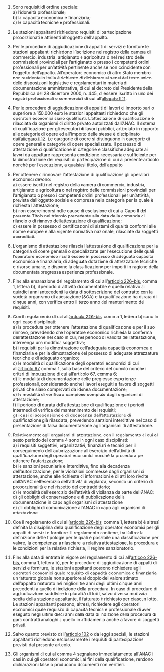 1. Sono requisiti di ordine speciale:<br>a) l’idoneità professionale;<br>b) la capacità economica e finanziaria;<br>c) le capacità tecniche e professionali. 

2. Le stazioni appaltanti richiedono requisiti di partecipazione proporzionati e attinenti all’oggetto dell’appalto.

3. Per le procedure di aggiudicazione di appalti di servizi e forniture le stazioni appaltanti richiedono l’iscrizione nel registro della camera di commercio, industria, artigianato e agricoltura o nel registro delle commissioni provinciali per l’artigianato o presso i competenti ordini professionali per un’attività pertinente anche se non coincidente con l’oggetto dell’appalto. All’operatore economico di altro Stato membro non residente in Italia è richiesto di dichiarare ai sensi del testo unico delle disposizioni legislative e regolamentari in materia di documentazione amministrativa, di cui al decreto del Presidente della Repubblica del 28 dicembre 2000, n. 445, di essere iscritto in uno dei registri professionali o commerciali di cui all’[allegato II.11](/index.html?section=attachment-2-11&version=1).

4. Per le procedure di aggiudicazione di appalti di lavori di importo pari o superiore a 150.000 euro le stazioni appaltanti richiedono che gli operatori economici siano qualificati. L’attestazione di qualificazione è rilasciata da organismi di diritto privato autorizzati dall’ANAC. Il sistema di qualificazione per gli esecutori di lavori pubblici, articolato in rapporto alle categorie di opere ed all'importo delle stesse è disciplinato dall’[allegato II.12](/index.html?section=attachment-2-12&version=2). Le categorie di opere si distinguono in categorie di opere generali e categorie di opere specializzate. Il possesso di attestazione di qualificazione in categorie e classifiche adeguate ai lavori da appaltare rappresenta condizione necessaria e sufficiente per la dimostrazione dei requisiti di partecipazione di cui al presente articolo nonché per l’esecuzione, a qualsiasi titolo, dell’appalto.
 
5. Per ottenere o rinnovare l’attestazione di qualificazione gli operatori economici devono:<br>a) essere iscritti nel registro della camera di commercio, industria, artigianato e agricoltura o nel registro delle commissioni provinciali per l’artigianato o presso i competenti ordini professionali per un’attività, prevista dall’oggetto sociale e compresa nella categoria per la quale è richiesta l’attestazione;<br>b) non essere incorsi nelle cause di esclusione di cui al Capo II del presente Titolo nel triennio precedente alla data della domanda di rilascio o di rinnovo dell’attestazione di qualificazione;<br>c) essere in possesso di certificazioni di sistemi di qualità conformi alle norme europee e alla vigente normativa nazionale, rilasciate da soggetti accreditati.

6. L’organismo di attestazione rilascia l’attestazione di qualificazione per la categoria di opere generali o specializzate per l’esecuzione delle quali l’operatore economico risulti essere in possesso di adeguata capacità economica e finanziaria, di adeguata dotazione di attrezzature tecniche e risorse umane, e dispone la classificazione per importi in ragione della documentata pregressa esperienza professionale.

7. Fino alla emanazione del regolamento di cui all’[articolo 226-bis](/index.html?article=articolo-226-bis&version=1), comma 1, lettera b), il periodo di attività documentabile è quello relativo ai quindici anni antecedenti la data di sottoscrizione del contratto con la società organismo di attestazione (SOA) e la qualificazione ha durata di cinque anni, con verifica entro il terzo anno del mantenimento dei requisiti.

8. Con il regolamento di cui all’[articolo 226-bis](/index.html?article=articolo-226-bis&version=1), comma 1, lettera b) sono in ogni caso disciplinati:<br>a) la procedura per ottenere l’attestazione di qualificazione e per il suo rinnovo, prevedendo che l’operatore economico richieda la conferma dell’attestazione nel caso in cui, nel periodo di validità dell’attestazione, intervenga una modifica soggettiva;<br>b) i requisiti per la dimostrazione dell’adeguata capacità economica e finanziaria e per la dimostrazione del possesso di adeguate attrezzature tecniche e di adeguato organico;<br>c) le modalità di qualificazione degli operatori economici di cui all’[articolo 67](/index.html?article=articolo-67&version=2), comma 1, sulla base del criterio del cumulo nonché i criteri di imputazione di cui all’[articolo 67](/index.html?article=articolo-67&version=2), comma 6;<br>d) le modalità di documentazione delle pregresse esperienze professionali, considerando anche i lavori eseguiti a favore di soggetti privati che siano comprovati da idonea documentazione;<br>e) le modalità di verifica a campione compiute dagli organismi di attestazione;<br>f) il periodo di durata dell’attestazione di qualificazione e i periodi intermedi di verifica del mantenimento dei requisiti;<br>g) i casi di sospensione e di decadenza dall’attestazione di qualificazione già rilasciata, prevedendo sanzioni interdittive nel caso di presentazione di falsa documentazione agli organismi di attestazione.

9. Relativamente agli organismi di attestazione, con il regolamento di cui al sesto periodo del comma 4 sono in ogni caso disciplinati:<br>a) i requisiti soggettivi, organizzativi, finanziari e tecnici per il conseguimento dell’autorizzazione all’esercizio dell’attività di qualificazione degli operatori economici nonché la procedura per ottenere l’autorizzazione;<br>b) le sanzioni pecuniarie e interdittive, fino alla decadenza dell’autorizzazione, per le violazioni commesse dagli organismi di attestazione, anche alle richieste di informazioni e di atti loro rivolte dall’ANAC nell’esercizio dell’attività di vigilanza, secondo un criterio di proporzionalità e nel rispetto del contraddittorio;<br>c) le modalità dell’esercizio dell’attività di vigilanza da parte dell’ANAC;<br>d) gli obblighi di conservazione e di pubblicazione della documentazione in capo agli organismi di attestazione;<br>e) gli obblighi di comunicazione all’ANAC in capo agli organismi di attestazione.

10. Con il regolamento di cui all’[articolo 226-bis](/index.html?article=articolo-226-bis&version=1), comma 1, lettera b) è altresì definita la disciplina della qualificazione degli operatori economici per gli appalti di servizi e forniture. Il regolamento contiene, tra l’altro: la definizione delle tipologie per le quali è possibile una classificazione per valore, la competenza a rilasciare la relativa attestazione, la procedura e le condizioni per la relativa richiesta, il regime sanzionatorio.

11. Fino alla data di entrata in vigore del regolamento di cui all’[articolo 226-bis](/index.html?article=articolo-226-bis&version=1), comma 1, lettera b), per le procedure di aggiudicazione di appalti di servizi e forniture, le stazioni appaltanti possono richiedere agli operatori economici quale requisito di capacità economica e finanziaria un fatturato globale non superiore al doppio del valore stimato dell’appalto maturato nei migliori tre anni degli ultimi cinque anni precedenti a quello di indizione della procedura. In caso di procedure di aggiudicazione suddivise in pluralità di lotti, salvo diversa motivata scelta della stazione appaltante, il fatturato è richiesto per ciascun lotto. Le stazioni appaltanti possono, altresì, richiedere agli operatori economici quale requisito di capacità tecnica e professionale di aver eseguito negli ultimi dieci anni dalla data di indizione della procedura di gara contratti analoghi a quello in affidamento anche a favore di soggetti privati.

12. Salvo quanto previsto dall’[articolo 102](/index.html?article=articolo-102&version=1) o da leggi speciali, le stazioni appaltanti richiedono esclusivamente i requisiti di partecipazione previsti dal presente articolo.

13. Gli organismi di cui al comma 4 segnalano immediatamente all'ANAC i casi in cui gli operatori economici, ai fini della qualificazione, rendono dichiarazioni false o producono documenti non veritieri.
